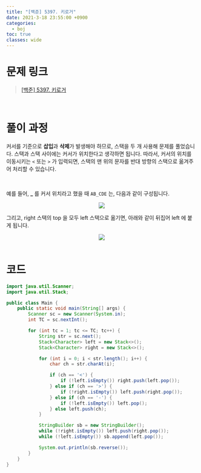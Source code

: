 ```yaml
---
title: "[백준] 5397. 키로거"
date: 2021-3-18 23:55:00 +0900
categories:
  - boj
toc: true
classes: wide
---
```


# 문제 링크

> [[백준] 5397. 키로거](https://www.acmicpc.net/problem/5397)

<br>

# 풀이 과정

커서를 기준으로 **삽입**과 **삭제**가 발생해야 하므로, 스택을 두 개 사용해 문제를 풀었습니다. 스택과 스택 사이에는 커서가 위치한다고 생각하면 됩니다. 따라서, 커서의 위치를 이동시키는 `<` 또는 `>` 가 입력되면, 스택의 맨 위의 문자를 반대 방향의 스택으로 옮겨주어 처리할 수 있습니다.

<br>

예를 들어, **_** 를 커서 위치라고 했을 때 `AB_CDE` 는, 다음과 같이 구성됩니다.

<center><img src="http://dl.dropbox.com/s/1bzph3xd3dndpk5/%EB%B0%B1%EC%A4%80-5397_%ED%82%A4%EB%A1%9C%EA%B1%B0-1.png"></center>

그리고, right 스택의 top 을 모두 left 스택으로 옮기면, 아래와 같이 뒤집어 left 에 붙게 됩니다.

<center><img src="http://dl.dropbox.com/s/8fv242uw2lq1olk/%EB%B0%B1%EC%A4%80-5397_%ED%82%A4%EB%A1%9C%EA%B1%B0-2.png"></center>

<br>

# 코드

```java
import java.util.Scanner;
import java.util.Stack;

public class Main {
    public static void main(String[] args) {
        Scanner sc = new Scanner(System.in);
        int TC = sc.nextInt();

        for (int tc = 1; tc <= TC; tc++) {
            String str = sc.next();
            Stack<Character> left = new Stack<>();
            Stack<Character> right = new Stack<>();

            for (int i = 0; i < str.length(); i++) {
                char ch = str.charAt(i);

                if (ch == '<') {
                    if (!left.isEmpty()) right.push(left.pop());
                } else if (ch == '>') {
                    if (!right.isEmpty()) left.push(right.pop());
                } else if (ch == '-') {
                    if (!left.isEmpty()) left.pop();
                } else left.push(ch);
            }

            StringBuilder sb = new StringBuilder();
            while (!right.isEmpty()) left.push(right.pop());
            while (!left.isEmpty()) sb.append(left.pop());

            System.out.println(sb.reverse());
        }
    }
}
```